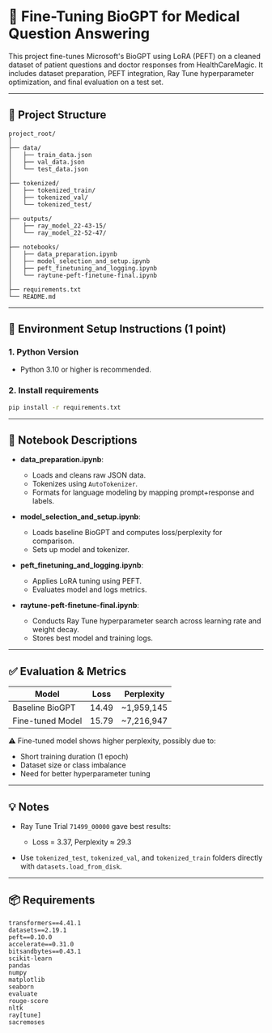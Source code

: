 # 🧠 Fine-Tuning BioGPT for Medical Question Answering

This project fine-tunes Microsoft's BioGPT using LoRA (PEFT) on a cleaned dataset of patient questions and doctor responses from HealthCareMagic. It includes dataset preparation, PEFT integration, Ray Tune hyperparameter optimization, and final evaluation on a test set.

---

## 📁 Project Structure

```
project_root/
│
├── data/
│   ├── train_data.json
│   ├── val_data.json
│   └── test_data.json
│
├── tokenized/
│   ├── tokenized_train/
│   ├── tokenized_val/
│   └── tokenized_test/
│
├── outputs/
│   ├── ray_model_22-43-15/
│   └── ray_model_22-52-47/
│
├── notebooks/
│   ├── data_preparation.ipynb
│   ├── model_selection_and_setup.ipynb
│   ├── peft_finetuning_and_logging.ipynb
│   └── raytune-peft-finetune-final.ipynb
│
├── requirements.txt
└── README.md
```

---

## 🧪 Environment Setup Instructions (1 point)

### 1. Python Version

- Python 3.10 or higher is recommended.

### 2. Install requirements

```bash
pip install -r requirements.txt
```

---

## 📓 Notebook Descriptions 

- **data_preparation.ipynb**:
    - Loads and cleans raw JSON data.
    - Tokenizes using `AutoTokenizer`.
    - Formats for language modeling by mapping prompt+response and labels.

- **model_selection_and_setup.ipynb**:
    - Loads baseline BioGPT and computes loss/perplexity for comparison.
    - Sets up model and tokenizer.

- **peft_finetuning_and_logging.ipynb**:
    - Applies LoRA tuning using PEFT.
    - Evaluates model and logs metrics.

- **raytune-peft-finetune-final.ipynb**:
    - Conducts Ray Tune hyperparameter search across learning rate and weight decay.
    - Stores best model and training logs.

---

## ✅ Evaluation & Metrics

| Model              | Loss     | Perplexity       |
|-------------------|----------|------------------|
| Baseline BioGPT   | 14.49    | ~1,959,145       |
| Fine-tuned Model  | 15.79    | ~7,216,947       |

⚠️ Fine-tuned model shows higher perplexity, possibly due to:
- Short training duration (1 epoch)
- Dataset size or class imbalance
- Need for better hyperparameter tuning

---

## 💡 Notes

- Ray Tune Trial `71499_00000` gave best results:  
  - Loss = 3.37, Perplexity ≈ 29.3

- Use `tokenized_test`, `tokenized_val`, and `tokenized_train` folders directly with `datasets.load_from_disk`.

---

## 📦 Requirements

```
transformers==4.41.1
datasets==2.19.1
peft==0.10.0
accelerate==0.31.0
bitsandbytes==0.43.1
scikit-learn
pandas
numpy
matplotlib
seaborn
evaluate
rouge-score
nltk
ray[tune]
sacremoses
```
